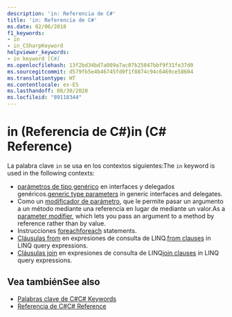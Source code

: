 ```yaml
---
description: 'in: Referencia de C#'
title: 'in: Referencia de C#'
ms.date: 02/06/2018
f1_keywords:
- in
- in_CSharpKeyword
helpviewer_keywords:
- in keyword [C#]
ms.openlocfilehash: 13f2bd34bd7a009a7ac07b25047bbf9f31fe37d0
ms.sourcegitcommit: d579fb5e4b46745fd0f1f8874c94c6469ce58604
ms.translationtype: HT
ms.contentlocale: es-ES
ms.lasthandoff: 08/30/2020
ms.locfileid: "89118344"
---
```

# <a name="in-c-reference"></a><span data-ttu-id="f6d21-103">in (Referencia de C#)</span><span class="sxs-lookup"><span data-stu-id="f6d21-103">in (C# Reference)</span></span>

<span data-ttu-id="f6d21-104">La palabra clave `in` se usa en los contextos siguientes:</span><span class="sxs-lookup"><span data-stu-id="f6d21-104">The `in` keyword is used in the following contexts:</span></span>  
  
- <span data-ttu-id="f6d21-105">[parámetros de tipo genérico](in-generic-modifier.md) en interfaces y delegados genéricos.</span><span class="sxs-lookup"><span data-stu-id="f6d21-105">[generic type parameters](in-generic-modifier.md) in generic interfaces and delegates.</span></span>
- <span data-ttu-id="f6d21-106">Como un [modificador de parámetro](in-parameter-modifier.md), que le permite pasar un argumento a un método mediante una referencia en lugar de mediante un valor.</span><span class="sxs-lookup"><span data-stu-id="f6d21-106">As a [parameter modifier](in-parameter-modifier.md), which lets you pass an argument to a method by reference rather than by value.</span></span>
- <span data-ttu-id="f6d21-107">Instrucciones [foreach](foreach-in.md)</span><span class="sxs-lookup"><span data-stu-id="f6d21-107">[foreach](foreach-in.md) statements.</span></span>
- <span data-ttu-id="f6d21-108">[Cláusulas from](from-clause.md) en expresiones de consulta de LINQ.</span><span class="sxs-lookup"><span data-stu-id="f6d21-108">[from clauses](from-clause.md) in LINQ query expressions.</span></span>
- <span data-ttu-id="f6d21-109">[Cláusulas join](join-clause.md) en expresiones de consulta de LINQ</span><span class="sxs-lookup"><span data-stu-id="f6d21-109">[join clauses](join-clause.md) in LINQ query expressions.</span></span>
  
## <a name="see-also"></a><span data-ttu-id="f6d21-110">Vea también</span><span class="sxs-lookup"><span data-stu-id="f6d21-110">See also</span></span>

- [<span data-ttu-id="f6d21-111">Palabras clave de C#</span><span class="sxs-lookup"><span data-stu-id="f6d21-111">C# Keywords</span></span>](index.md)
- [<span data-ttu-id="f6d21-112">Referencia de C#</span><span class="sxs-lookup"><span data-stu-id="f6d21-112">C# Reference</span></span>](../index.md)

